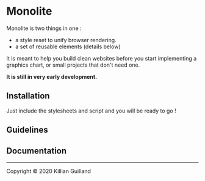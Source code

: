 # Monolite

Monolite is two things in one :
- a style reset to unify browser rendering.
- a set of reusable elements (details below)

It is meant to help you build clean websites before you start implementing a graphics chart, or small projects that don't need one.

**It is still in very early development.**

## Installation

Just include the stylesheets and script and you will be ready to go !

## Guidelines


## Documentation

---

Copyright © 2020 Killian Guilland
